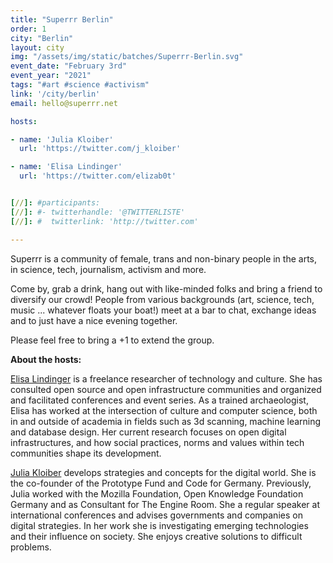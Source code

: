 ```yaml
---
title: "Superrr Berlin"
order: 1
city: "Berlin"
layout: city
img: "/assets/img/static/batches/Superrr-Berlin.svg"
event_date: "February 3rd"
event_year: "2021"
tags: "#art #science #activism"
link: '/city/berlin'
email: hello@superrr.net

hosts:

- name: 'Julia Kloiber'
  url: 'https://twitter.com/j_kloiber'

- name: 'Elisa Lindinger'
  url: 'https://twitter.com/elizab0t'


[//]: #participants:
[//]: #- twitterhandle: '@TWITTERLISTE'
[//]: #  twitterlink: 'http://twitter.com'

---
```


Superrr is a community of female, trans and non-binary people in the arts, in science, tech, journalism, activism and more.

Come by, grab a drink, hang out with like-minded folks and bring a friend to diversify our crowd! People from various backgrounds (art, science, tech, music ... whatever floats your boat!) meet at a bar to chat, exchange ideas and to just have a nice evening together.

Please feel free to bring a +1 to extend the group.

<b>About the hosts:</b>

<a href="https://elisalindinger.de/">Elisa Lindinger</a> is a freelance researcher of technology and culture. She has consulted open source and open infrastructure communities and organized and facilitated conferences and event series. As a trained archaeologist, Elisa has worked at the intersection of culture and computer science, both in and outside of academia in fields such as 3d scanning, machine learning and database design. Her current research focuses on open digital infrastructures, and how social practices, norms and values within tech communities shape its development.

<a href="https://juliakloiber.com/">Julia Kloiber</a> develops strategies and concepts for the digital world. She is the co-founder of the Prototype Fund and Code for Germany. Previously, Julia worked with the Mozilla Foundation, Open Knowledge Foundation Germany and as Consultant for The Engine Room. She a regular speaker at international conferences and advises governments and companies on digital strategies. In her work she is investigating emerging technologies and their influence on society. She enjoys creative solutions to difficult problems. 






